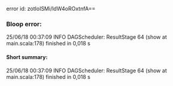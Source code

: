 error id: zotIoISMi/ldW4oROxtnfA==
### Bloop error:

25/06/18 00:37:09 INFO DAGScheduler: ResultStage 64 (show at main.scala:178) finished in 0,018 s
#### Short summary: 

25/06/18 00:37:09 INFO DAGScheduler: ResultStage 64 (show at main.scala:178) finished in 0,018 s